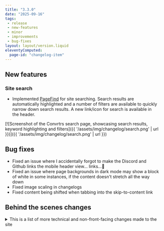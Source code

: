 ```yaml
---
title: "3.3.0"
date: "2025-09-16"
tags: 
 - release
 - new-features
 - minor
 - improvements
 - bug-fixes
layout: layout/version.liquid
eleventyComputed:
  page-id: "changelog-item"
---
```

## New features
### Site search
- Implemented [PageFind](https://pagefind.app/) for site searching. Search results are automatically highlighted and a number of filters are available to quickly narrow down search results. A new link/icon for search is available in the header. 

[![Screenshot of the Convrtrs search page, showcasing search results, keyword highlighting and filters]({{ '/assets/img/changelog/search.png' | url }})]({{ '/assets/img/changelog/search.png' | url }})

## Bug fixes
- Fixed an issue where I accidentally forgot to make the Discord and Github links the mobile header view... links...🫣
- Fixed an issue where page backgrounds in dark mode may show a block of white in some instances, if the content doesn't stretch all the way down
- Fixed image scaling in changelogs
- Fixed content being shifted when tabbing into the skip-to-content link

## Behind the scenes changes
<details>
<summary>This is a list of more technical and non-front-facing changes made to the site  </summary>

### Changes
- Updated the structure of changelog files to add an additional sub-folder based on minor version. Keeping it a little tidier and easier to manage/search through
- Added pagination details to changelog pages in site title and page title, this helps differentiate pages in search results
- Added "Changelog | " prefix to changelog items - this shows in search results, but is hidden on each changelog page
- Made some adjustments to the sitemap to allow setting the change frequence of pages like seach, privacy, accessibility and changelog items to "never" as they are unlikely to change very often (if at all)
- Updated page title separator to a pipe for consistency
- Swapped out left/right arrow for its HTML named entity
</details>